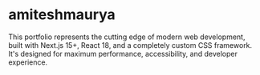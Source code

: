 # amiteshmaurya
This portfolio represents the cutting edge of modern web development, built with Next.js 15+, React 18, and a completely custom CSS framework. It's designed for maximum performance, accessibility, and developer experience.
